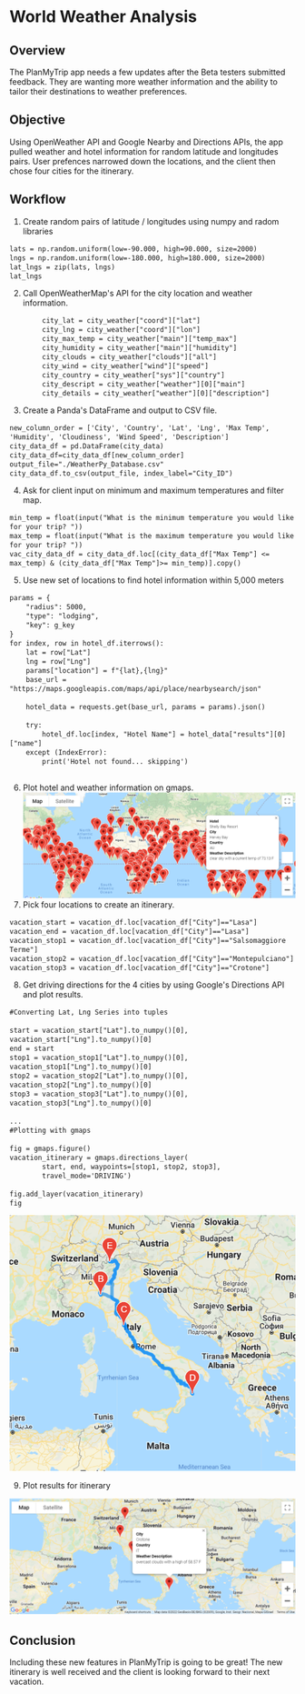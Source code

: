 # World Weather Analysis

## Overview

The PlanMyTrip app needs a few updates after the Beta testers submitted feedback. They are wanting more weather information and the ability to tailor their destinations to weather preferences. 

## Objective

Using OpenWeather API and Google Nearby and Directions APIs, the app pulled weather and hotel information for random latitude and longitudes pairs.  User prefences narrowed down the locations, and the client then chose four cities for the itinerary. 

## Workflow

1. Create random pairs of latitude / longitudes using numpy and radom libraries
```
lats = np.random.uniform(low=-90.000, high=90.000, size=2000)
lngs = np.random.uniform(low=-180.000, high=180.000, size=2000)
lat_lngs = zip(lats, lngs)
lat_lngs
```

2. Call OpenWeatherMap's API for the city location and weather information.

```
        city_lat = city_weather["coord"]["lat"]
        city_lng = city_weather["coord"]["lon"]
        city_max_temp = city_weather["main"]["temp_max"]
        city_humidity = city_weather["main"]["humidity"]
        city_clouds = city_weather["clouds"]["all"]
        city_wind = city_weather["wind"]["speed"]
        city_country = city_weather["sys"]["country"]
        city_descript = city_weather["weather"][0]["main"]
        city_details = city_weather["weather"][0]["description"]
```

3. Create a Panda's DataFrame and output to CSV file. 
```
new_column_order = ['City', 'Country', 'Lat', 'Lng', 'Max Temp', 'Humidity', 'Cloudiness', 'Wind Speed', 'Description']
city_data_df = pd.DataFrame(city_data)
city_data_df=city_data_df[new_column_order]
output_file="./WeatherPy_Database.csv"
city_data_df.to_csv(output_file, index_label="City_ID")
```

4. Ask for client input on minimum and maximum temperatures and filter map. 

```
min_temp = float(input("What is the minimum temperature you would like for your trip? "))
max_temp = float(input("What is the maximum temperature you would like for your trip? "))
vac_city_data_df = city_data_df.loc[(city_data_df["Max Temp"] <= max_temp) & (city_data_df["Max Temp"]>= min_temp)].copy()
```
5. Use new set of locations to find hotel information within 5,000 meters

```
params = {
    "radius": 5000,
    "type": "lodging",
    "key": g_key
}
for index, row in hotel_df.iterrows():
    lat = row["Lat"]
    lng = row["Lng"]
    params["location"] = f"{lat},{lng}"
    base_url = "https://maps.googleapis.com/maps/api/place/nearbysearch/json"   
  
    hotel_data = requests.get(base_url, params = params).json()
    
    try:
        hotel_df.loc[index, "Hotel Name"] = hotel_data["results"][0]["name"]
    except (IndexError):
        print('Hotel not found... skipping')
    
```


6. Plot hotel and weather information on gmaps. 
![Screenshot of map and info box](./vacation_search/WeatherPy_vacation_map.png)
7. Pick four locations to create an itinerary. 
```
vacation_start = vacation_df.loc[vacation_df["City"]=="Lasa"]
vacation_end = vacation_df.loc[vacation_df["City"]=="Lasa"]
vacation_stop1 = vacation_df.loc[vacation_df["City"]=="Salsomaggiore Terme"]
vacation_stop2 = vacation_df.loc[vacation_df["City"]=="Montepulciano"]
vacation_stop3 = vacation_df.loc[vacation_df["City"]=="Crotone"]
```

8. Get driving directions for the 4 cities by using Google's Directions API and plot results. 
```
#Converting Lat, Lng Series into tuples

start = vacation_start["Lat"].to_numpy()[0], vacation_start["Lng"].to_numpy()[0]
end = start
stop1 = vacation_stop1["Lat"].to_numpy()[0], vacation_stop1["Lng"].to_numpy()[0]
stop2 = vacation_stop2["Lat"].to_numpy()[0], vacation_stop2["Lng"].to_numpy()[0]
stop3 = vacation_stop3["Lat"].to_numpy()[0], vacation_stop3["Lng"].to_numpy()[0]

...
#Plotting with gmaps

fig = gmaps.figure()
vacation_itinerary = gmaps.directions_layer(
        start, end, waypoints=[stop1, stop2, stop3],
        travel_mode='DRIVING')

fig.add_layer(vacation_itinerary)
fig
```
![Directions for stops in Italy](./vacation_itinerary/WeatherPy_travel_map.png)

9. Plot results for itinerary

![Four stops in Italy](./vacation_itinerary/WeatherPy_travel_map_markers.png)

## Conclusion
Including these new features in PlanMyTrip is going to be great! The new itinerary is well received and the client is looking forward to their next vacation. 
